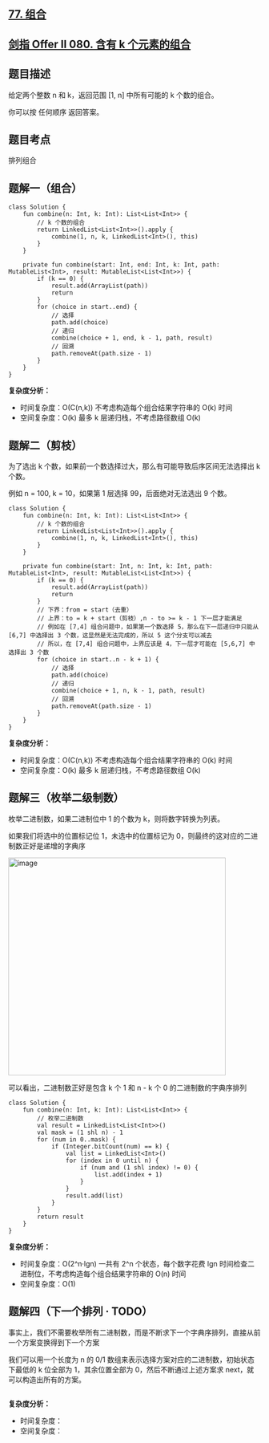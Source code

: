## [77. 组合](https://leetcode.cn/problems/combinations/description/)
## [剑指 Offer II 080. 含有 k 个元素的组合](https://leetcode.cn/problems/uUsW3B/description/)

## 题目描述

给定两个整数 n 和 k，返回范围 [1, n] 中所有可能的 k 个数的组合。

你可以按 任何顺序 返回答案。

## 题目考点

排列组合

## 题解一（组合）
 
```
class Solution {
    fun combine(n: Int, k: Int): List<List<Int>> {
        // k 个数的组合
        return LinkedList<List<Int>>().apply {
            combine(1, n, k, LinkedList<Int>(), this)
        }
    }

    private fun combine(start: Int, end: Int, k: Int, path: MutableList<Int>, result: MutableList<List<Int>>) {
        if (k == 0) {
            result.add(ArrayList(path))
            return
        }
        for (choice in start..end) {
            // 选择
            path.add(choice)
            // 递归
            combine(choice + 1, end, k - 1, path, result)
            // 回溯
            path.removeAt(path.size - 1)
        }
    }
}
```

**复杂度分析：**

- 时间复杂度：O(C(n,k)) 不考虑构造每个组合结果字符串的 O(k) 时间
- 空间复杂度：O(k) 最多 k 层递归栈，不考虑路径数组 O(k)

## 题解二（剪枝）

为了选出 k 个数，如果前一个数选择过大，那么有可能导致后序区间无法选择出 k 个数。

例如 n = 100, k = 10，如果第 1 层选择 99，后面绝对无法选出 9 个数。

```
class Solution {
    fun combine(n: Int, k: Int): List<List<Int>> {
        // k 个数的组合
        return LinkedList<List<Int>>().apply {
            combine(1, n, k, LinkedList<Int>(), this)
        }
    }

    private fun combine(start: Int, n: Int, k: Int, path: MutableList<Int>, result: MutableList<List<Int>>) {
        if (k == 0) {
            result.add(ArrayList(path))
            return
        }
        // 下界：from = start（去重）
        // 上界：to = k + start（剪枝）,n - to >= k - 1 下一层才能满足
        // 例如在 [7,4] 组合问题中，如果第一个数选择 5，那么在下一层递归中只能从 [6,7] 中选择出 3 个数，这显然是无法完成的，所以 5 这个分支可以减去
        // 所以，在 [7,4] 组合问题中，上界应该是 4，下一层才可能在 [5,6,7] 中选择出 3 个数
        for (choice in start..n - k + 1) {
            // 选择
            path.add(choice)
            // 递归
            combine(choice + 1, n, k - 1, path, result)
            // 回溯
            path.removeAt(path.size - 1)
        }
    }
}
```

**复杂度分析：**

- 时间复杂度：O(C(n,k)) 不考虑构造每个组合结果字符串的 O(k) 时间
- 空间复杂度：O(k) 最多 k 层递归栈，不考虑路径数组 O(k)

## 题解三（枚举二级制数）

枚举二进制数，如果二进制位中 1 的个数为 k，则将数字转换为列表。

如果我们将选中的位置标记位 1，未选中的位置标记为 0，则最终的这对应的二进制数正好是递增的字典序

<img width="434" alt="image" src="https://user-images.githubusercontent.com/25008934/210206222-665c16eb-dc5e-4c28-b28c-c10127d0b525.png">

可以看出，二进制数正好是包含 k 个 1 和 n - k 个 0 的二进制数的字典序排列

```
class Solution {
    fun combine(n: Int, k: Int): List<List<Int>> {
        // 枚举二进制数
        val result = LinkedList<List<Int>>()
        val mask = (1 shl n) - 1
        for (num in 0..mask) {
            if (Integer.bitCount(num) == k) {
                val list = LinkedList<Int>()
                for (index in 0 until n) {
                    if (num and (1 shl index) != 0) {
                        list.add(index + 1)
                    }
                }
                result.add(list)
            }
        }
        return result
    }
}
```

**复杂度分析：**

- 时间复杂度：O(2^n·lgn) 一共有 2^n 个状态，每个数字花费 lgn 时间检查二进制位，不考虑构造每个组合结果字符串的 O(n) 时间
- 空间复杂度：O(1)

## 题解四（下一个排列 · TODO）

事实上，我们不需要枚举所有二进制数，而是不断求下一个字典序排列，直接从前一个方案变换得到下一个方案

我们可以用一个长度为 n 的 0/1 数组来表示选择方案对应的二进制数，初始状态下最低的 k 位全部为 1，其余位置全部为 0，然后不断通过上述方案求 next，就可以构造出所有的方案。


```
```

**复杂度分析：**

- 时间复杂度：
- 空间复杂度：
